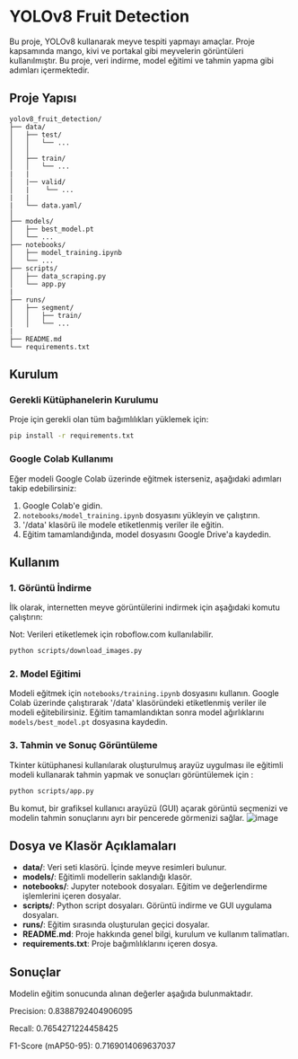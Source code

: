
# YOLOv8 Fruit Detection

Bu proje, YOLOv8 kullanarak meyve tespiti yapmayı amaçlar. Proje kapsamında mango, kivi ve portakal gibi meyvelerin görüntüleri kullanılmıştır. Bu proje, veri indirme, model eğitimi ve tahmin yapma gibi adımları içermektedir.

## Proje Yapısı

```
yolov8_fruit_detection/
├── data/
│   ├── test/
│   │   └── ...  
│   │   
│   ├── train/
│   │   └── ...
|   |
│   |── valid/
│   |    └── ...
|   |
|   └── data.yaml/
│       
├── models/
│   ├── best_model.pt
│   └── ...
├── notebooks/
│   ├── model_training.ipynb
│   └── ...
├── scripts/
│   ├── data_scraping.py
│   └── app.py
|
├── runs/
│   ├── segment/
│   │   ├── train/
│   │   └── ...
|
├── README.md
└── requirements.txt
```

## Kurulum

### Gerekli Kütüphanelerin Kurulumu

Proje için gerekli olan tüm bağımlılıkları yüklemek için:

```bash
pip install -r requirements.txt
```

### Google Colab Kullanımı

Eğer modeli Google Colab üzerinde eğitmek isterseniz, aşağıdaki adımları takip edebilirsiniz:

1. Google Colab'e gidin.
2. `notebooks/model_training.ipynb` dosyasını yükleyin ve çalıştırın.
3. '/data' klasörü ile modele etiketlenmiş veriler ile eğitin. 
4. Eğitim tamamlandığında, model dosyasını Google Drive'a kaydedin.

## Kullanım

### 1. Görüntü İndirme

İlk olarak, internetten meyve görüntülerini indirmek için aşağıdaki komutu çalıştırın:

Not: Verileri etiketlemek için roboflow.com kullanılabilir.

```bash
python scripts/download_images.py
```

### 2. Model Eğitimi

Modeli eğitmek için `notebooks/training.ipynb` dosyasını kullanın. Google Colab üzerinde çalıştırarak '/data' klasöründeki etiketlenmiş veriler ile modeli eğitebilirsiniz. Eğitim tamamlandıktan sonra model ağırlıklarını `models/best_model.pt` dosyasına kaydedin.

### 3. Tahmin ve Sonuç Görüntüleme

Tkinter kütüphanesi kullanılarak oluşturulmuş arayüz uygulması ile eğitimli modeli kullanarak tahmin yapmak ve sonuçları görüntülemek için :

```bash
python scripts/app.py
```

Bu komut, bir grafiksel kullanıcı arayüzü (GUI) açarak görüntü seçmenizi ve modelin tahmin sonuçlarını ayrı bir pencerede görmenizi sağlar.
![image](https://github.com/aliozen0/YOLOv8_Instance_Segmentation_Fruit/assets/113714644/d125046e-3843-4a5e-9875-e0227002d366)

## Dosya ve Klasör Açıklamaları

- **data/**: Veri seti klasörü. İçinde meyve resimleri bulunur.
- **models/**: Eğitimli modellerin saklandığı klasör.
- **notebooks/**: Jupyter notebook dosyaları. Eğitim ve değerlendirme işlemlerini içeren dosyalar.
- **scripts/**: Python script dosyaları. Görüntü indirme ve GUI uygulama dosyaları.
- **runs/**: Eğitim sırasında oluşturulan geçici dosyalar.
- **README.md**: Proje hakkında genel bilgi, kurulum ve kullanım talimatları.
- **requirements.txt**: Proje bağımlılıklarını içeren dosya.

## Sonuçlar
Modelin eğitim sonucunda alınan değerler aşağıda bulunmaktadır.

Precision: 0.8388792404906095

Recall: 0.7654271224458425

F1-Score (mAP50-95): 0.7169014069637037


